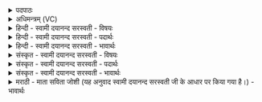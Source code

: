 <details><summary>पदपाठः</summary>

स॒मु॒द्रम्। ग॒च्छ॒। स्वाहा॑। अ॒न्तरिक्ष॑म्। ग॒च्छ॒। स्वाहा॑। दे॒वम्। स॒वि॒तार॑म्। ग॒च्छ॒। स्वाहा॑। मि॒त्रावरु॑णौ। ग॒च्छ॒। स्वाहा॑। अ॒हो॒रा॒त्रेऽइत्य॑होरा॒त्रे। ग॒च्छ॒। स्वाहा॑। छन्दा॑ꣳसि। ग॒च्छ॒। स्वाहा॑। द्यावा॑पृथि॒वीऽइति॒ द्यावापृथि॒वी। ग॒च्छ॒। स्वाहा॑। य॒ज्ञम्। ग॒च्छ॒। स्वाहा॑। सोम॑म्। ग॒च्छ॒। स्वाहा॑। दि॒व्यम्। नभः॑। ग॒च्छ॒। स्वाहा॑। अ॒ग्निम्। वै॒श्वा॒न॒रम्। ग॒च्छ॒। स्वाहा॑। मनः॑। मे॒। हार्दि॑। य॒च्छ॒। दिव॑म्। ते॒। धू॒मः। ग॒च्छ॒तु॒। स्वः॑। ज्योतिः॑। पृ॒थि॒वीम्। भस्म॑ना। आ। पृ॒ण॒। स्वाहा॑। २१।
</details>

<details><summary>अधिमन्त्रम् (VC)</summary>

- सेनापतिर्देवता
- दीर्घतमा ऋषिः
- याजुषी उष्णिक्, स्वराड् उत्कृतिः
- ऋषभः
</details>

<details><summary>हिन्दी - स्वामी दयानन्द सरस्वती - विषयः</summary>

अब राज्यकर्म करने योग्य शिष्य को गुरु क्या-क्या उपदेश करे, यह अगले मन्त्र में कहा है ॥
</details>

<details><summary>हिन्दी - स्वामी दयानन्द सरस्वती - पदार्थः</summary>

पदार्थान्वयभाषाः -  हे धर्मादि राज्यकर्म करने योग्य शिष्य ! तू (स्वाहा) बड़े-बड़े अश्वतरी नाव अर्थात् धूआँकष आदि बनाने की विद्या से नौकादि यान पर बैठ (समुद्रम्) समुद्र को (गच्छ) जा। (स्वाहा) खगोलप्रकाश करनेवाली विद्या से सिद्ध किये हुए विमानादि यानों से (अन्तरिक्षम्) आकाश को (गच्छ) जा। (स्वाहा) वेदवाणी से (देवम्) प्रकाशमान (सवितारम्) सब को उत्पन्न करनेवाले परमेश्वर को (गच्छ) जान। (स्वाहा) वेद और सज्जनों के सङ्ग से शुद्ध संस्कार को प्राप्त हुई वाणी से (मित्रावरुणौ) प्राण और उदान को (गच्छ) जान। (स्वाहा) ज्योतिषविद्या से (अहोरात्रे) दिन और रात्रि वा उन के गुणों को (गच्छ) जान। (स्वाहा) वेदाङ्ग विज्ञानसहित वाणी से (छन्दांसि) ऋग्यजुः साम और अथर्व इन चारों वेदो को (गच्छ) अच्छे प्रकार से जान। (स्वाहा) भूमियान, आकाश मार्ग विमान और भूगोल वा भूगर्भ आदि यान बनाने की विद्या से (द्यावापृथिवी) भूमि और सूर्यप्रकाशस्थ अभीष्ट देश-देशान्तरों को (गच्छ) जान और प्राप्त हो। (स्वाहा) संस्कृत वाणी से (यज्ञम्) अग्निहोत्र, कारीगरी और राजनीति आदि यज्ञ को (गच्छ) प्राप्त हो। (स्वाहा) वैद्यक विद्या से (सोमम्) ओषधिसमूह अर्थात् सोमलतादि को (गच्छ) जान। (स्वाहा) जल के गुण और अवगुणों को बोध करानेवाली विद्या से (दिव्यम्) व्यवहार में लाने योग्य पवित्र (नभः) जल को (गच्छ) जान और (स्वाहा) बिजुली आग्नेयास्त्रादि तारबरकी तथा प्रसिद्ध सब कलायन्त्रों को प्रकाशित करनेवाली विद्या से (अग्निम्) विद्युत् रूप अग्नि को (गच्छ) अच्छी प्रकार जान और (मे) मेरे (मनः) मन को (हार्दि) प्रीतियुक्त (यच्छ) सत्यधर्म में स्थित कर अर्थात् मेरे उपदेश के अनुकूल वर्ताव वर्त्त और (ते) तेरे (धूमः) कलाओं और यज्ञ के अग्नि का धूआँ (दिवम्) सूर्य्यप्रकाश को तथा (ज्योतिः) उस की लपट (स्वः) अन्तरिक्ष को (गच्छतु) प्राप्त हो और तू यन्त्रकला अग्नि में (स्वाहा) काष्ठ आदि पदार्थों को भस्म कर उस (भस्मना) भस्म से (पृथिवीम्) पृथिवी को (आपृण) ढाँप दे ॥२१॥
</details>

<details><summary>हिन्दी - स्वामी दयानन्द सरस्वती - भावार्थः</summary>

भावार्थभाषाः -  धर्म, अर्थ, काम, मोक्ष, राज्य और व्यापार चाहनेवाले पुरुष भूमियान, अन्तरिक्षयान और आकाशमार्ग में जाने-आने के विमान आदि रथ वा नाना प्रकार के कलायन्त्रों को बनाकर तथा सब सामग्री को जोड़ कर धन और राज्य का उपार्जन करें ॥२१॥
</details>

<details><summary>संस्कृत - स्वामी दयानन्द सरस्वती - विषयः</summary>

अथ राष्ट्रकर्मानुष्ठातुमर्हाय शिष्याय गुरुः किं किमुपदिशेदित्याह ॥
</details>

<details><summary>संस्कृत - स्वामी दयानन्द सरस्वती - पदार्थः</summary>

पदार्थान्वयभाषाः -  हे राजकर्मानुष्ठानार्ह विद्वंस्त्वं स्वाहा समुद्रं गच्छ। स्वाहान्तरिक्षं गच्छ। स्वाहा देवं सवितारं गच्छ। स्वाहा मित्रावरुणौ गच्छ। स्वाहाहोरात्रे गच्छ। स्वाहा यज्ञं गच्छ। स्वाहा सोमं गच्छ। स्वाहा दिव्यं नभो गच्छ। स्वाहाग्निं वैश्वानरं च गच्छ। मे मम मनोहार्दि यच्छ। ते तव धूमो दिव्यं ज्योतिः स्वर्गच्छतु। त्वं स्वाहा भस्मना पृथिवीमापृण ॥२१॥
</details>

<details><summary>संस्कृत - स्वामी दयानन्द सरस्वती - भावार्थः</summary>

भावार्थभाषाः -  धर्मादिराज्यव्यापारकरणवृत्तिमभीप्सुभिर्जनैर्भूमियानान्तरिक्षयानाकाशयानैर्विविधयन्त्रकालरचनैश्च सर्वाः सामग्रीः संपाद्य द्रव्यसंचयः कार्यः ॥२१॥
</details>

<details><summary>मराठी - माता सविता जोशी (यह अनुवाद स्वामी दयानन्द सरस्वती जी के आधार पर किया गया है।) - भावार्थः</summary>

भावार्थभाषाः -  धर्म, अर्थ, काम, मोक्ष यांची प्राप्ती व राज्य आणि व्यापार करू इच्छिणाऱ्या माणसांनी भूमियान, अंतरिक्ष यान, विमान इत्यादी रथ किंवा विविध प्रकारची यंत्रे बनवून धन आणि राज्य प्राप्त करावे.
</details>